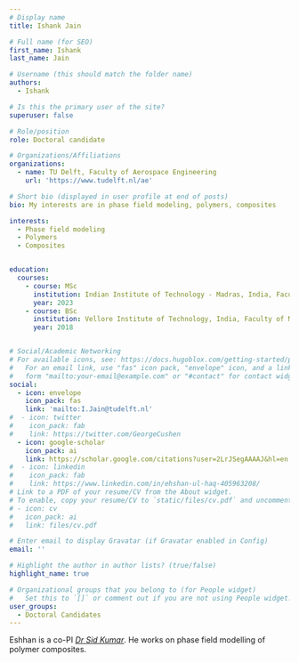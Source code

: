 ```yaml
---
# Display name
title: Ishank Jain

# Full name (for SEO)
first_name: Ishank
last_name: Jain

# Username (this should match the folder name)
authors:
  - Ishank

# Is this the primary user of the site?
superuser: false

# Role/position
role: Doctoral candidate

# Organizations/Affiliations
organizations:
  - name: TU Delft, Faculty of Aerospace Engineering
    url: 'https://www.tudelft.nl/ae'

# Short bio (displayed in user profile at end of posts)
bio: My interests are in phase field modeling, polymers, composites

interests:
  - Phase field modeling
  - Polymers
  - Composites


education:
  courses:
    - course: MSc
      institution: Indian Institute of Technology - Madras, India, Faculty of Aerospace Engineering
      year: 2023
    - course: BSc
      institution: Vellore Institute of Technology, India, Faculty of Mechanical Engineering
      year: 2018


# Social/Academic Networking
# For available icons, see: https://docs.hugoblox.com/getting-started/page-builder/#icons
#   For an email link, use "fas" icon pack, "envelope" icon, and a link in the
#   form "mailto:your-email@example.com" or "#contact" for contact widget.
social:
  - icon: envelope
    icon_pack: fas
    link: 'mailto:I.Jain@tudelft.nl'
#  - icon: twitter
#    icon_pack: fab
#    link: https://twitter.com/GeorgeCushen
  - icon: google-scholar
    icon_pack: ai
    link: https://scholar.google.com/citations?user=2LrJSegAAAAJ&hl=en
#  - icon: linkedin
#    icon_pack: fab
#    link: https://www.linkedin.com/in/ehshan-ul-haq-405963208/
# Link to a PDF of your resume/CV from the About widget.
# To enable, copy your resume/CV to `static/files/cv.pdf` and uncomment the lines below.
# - icon: cv
#   icon_pack: ai
#   link: files/cv.pdf

# Enter email to display Gravatar (if Gravatar enabled in Config)
email: ''

# Highlight the author in author lists? (true/false)
highlight_name: true

# Organizational groups that you belong to (for People widget)
#   Set this to `[]` or comment out if you are not using People widget.
user_groups:
  - Doctoral Candidates
---
```


Eshhan is a co-PI [*Dr Sid Kumar*](https://www.tudelft.nl/staff/sid.kumar/). He works on phase field modelling of polymer composites.
